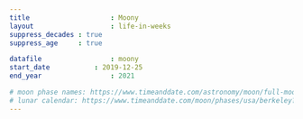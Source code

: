 ```yaml
---
title 					 : Moony
layout					 : life-in-weeks
suppress_decades : true
suppress_age     : true

datafile				 : moony
start_date			 : 2019-12-25
end_year				 : 2021

# moon phase names: https://www.timeanddate.com/astronomy/moon/full-moon-names.html
# lunar calendar: https://www.timeanddate.com/moon/phases/usa/berkeley?year=2020
---
```


